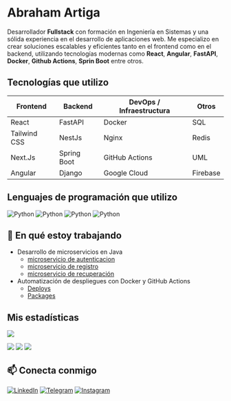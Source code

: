 # Abraham Artiga
Desarrollador **Fullstack** con formación en Ingeniería en Sistemas y una sólida experiencia en el desarrollo de aplicaciones web. Me especializo en crear soluciones escalables y eficientes tanto en el frontend como en el backend, utilizando tecnologías modernas como **React**, **Angular**, **FastAPI**, **Docker**, **Github Actions**, **Sprin Boot** entre otros.


## Tecnologías que utilizo

| Frontend        | Backend         | DevOps / Infraestructura | Otros              |
|----------------|-----------------|---------------------------|--------------------| 
| React          | FastAPI         | Docker                    | SQL                | 
| Tailwind CSS   | NestJs          | Nginx                     | Redis              | 
| Next.Js        | Spring Boot     | GitHub Actions            | UML                |
| Angular        | Django          | Google Cloud              | Firebase           |

## Lenguajes de programación que utilizo
![Python](https://img.shields.io/badge/-Java-303030?logo=springboot)
![Python](https://img.shields.io/badge/-Python-023b3b?logo=python)
![Python](https://img.shields.io/badge/-Typescript-112f45?logo=typescript)
![Python](https://img.shields.io/badge/-Javascript-a36d00?logo=javascript)

## 📌 En qué estoy trabajando

- Desarrollo de microservicios en Java
  - [microservicio de autenticacion](https://github.com/xsismadn3ss/AuthenticationService)
  - [microservicio de registro](https://github.com/xsismadn3ss/VerificationService) 
  - [microservicio de recuperación](https://github.com/xsismadn3ss/forgot-service/) 
- Automatización de despliegues con Docker y GitHub Actions
  - [Deploys](https://github.com/xsismadn3ss/forgot-service/actions)
  - [Packages](https://github.com/xsismadn3ss/forgot-service/pkgs/container/colibrihub-forgot-service)

## Mis estadísticas
<p align="left">
  <img src="https://github-profile-summary-cards.vercel.app/api/cards/profile-details?username=xsismadn3ss&theme=github_dark">
</p>
<p align="left">
  <img src="https://github-profile-summary-cards.vercel.app/api/cards/stats?username=xsismadn3ss&theme=github_dark">
  <img src="https://github-profile-summary-cards.vercel.app/api/cards/productive-time?username=xsismadn3ss&theme=github_dark&utcOffset=3">
  <img src="https://github-profile-summary-cards.vercel.app/api/cards/most-commit-language?username=xsismadn3ss&theme=github_dark">
</p>

## 📫 Conecta conmigo

[![LinkedIn](https://img.shields.io/badge/-Linked_In-075F81?logo=linkedin)](https://www.linkedin.com/in/xsismadn3ss) [![Telegram](https://img.shields.io/badge/-@xs_ismadn3ss-136071?logo=Telegram)](https://t.me/xsismadn3ss) [![Instagram](https://img.shields.io/badge/-Abraham_Artiga-81110f?logo=instagram)](https://www.instagram.com/those_pics29?igsh=MWh6ZDNlbTk2enJoMw==)

<!-- > Este repositorio es especial: el `README.md` aparece directamente en mi perfil de GitHub. ¡Gracias por visitar! -->


<!-- -
xsismadn3ss/xsismadn3ss is a ✨ special ✨ repository because its `README.md` (this file) appears on your GitHub profile.
You can click the Preview link to take a look at your changes.
- -->
